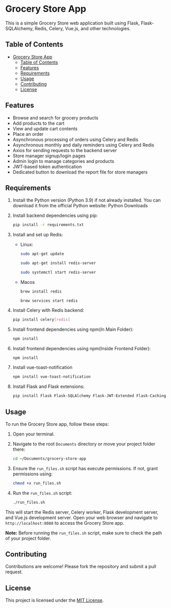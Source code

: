 # Grocery Store App

This is a simple Grocery Store web application built using Flask, Flask-SQLAlchemy, Redis, Celery, Vue.js, and other technologies.

## Table of Contents

- [Grocery Store App](#grocery-store-app)
  - [Table of Contents](#table-of-contents)
  - [Features](#features)
  - [Requirements](#requirements)
  - [Usage](#usage)
  - [Contributing](#contributing)
  - [License](#license)

## Features

- Browse and search for grocery products
- Add products to the cart
- View and update cart contents
- Place an order
- Asynchronous processing of orders using Celery and Redis
- Asynchronous monthly and daily reminders using Celery and Redis
- Axios for sending requests to the backend server
- Store manager signup/login pages
- Admin login to manage categories and products
- JWT-based token authentication
- Dedicated button to download the report file for store managers
## Requirements
1. Install the Python version (Python 3.9) if not already installed. You can download it from the official Python website: Python Downloads

2. Install backend dependencies using pip:
    ```sh
    pip install -r requirements.txt
    ```
3. Install and set up Redis:
   * Linux:
  
        ```sh
        sudo apt-get update
        ```

        ```sh
        sudo apt-get install redis-server
        ```

        ```sh
        sudo systemctl start redis-server
        ```
   * Macos
            
        ```sh
        brew install redis
        ```

        ```brew services start redis```
4. Install Celery with Redis backend:
    
    ```sh
    pip install celery[redis]
    ```
5. Install frontend dependencies using npm(In Main Folder):
    ```sh
    npm install
    ```
6. Install frontend dependencies using npm(Inside Frontend Folder):
    
    ```sh
    npm install
    ```
7. Install vue-toast-notification
   
    ```sh
    npm install vue-toast-notification
    ```
8. Install Flask and Flask extensions:

    ```sh
    pip install Flask Flask-SQLAlchemy Flask-JWT-Extended Flask-Caching Flask-Cors
    ```
## Usage

To run the Grocery Store app, follow these steps:

1. Open your terminal.

2. Navigate to the root `Documents` directory or move your project folder there:

    ```sh
    cd ~/Documents/grocery-store-app
    ```

3. Ensure the `run_files.sh` script has execute permissions. If not, grant permissions using:

    ```sh
    chmod +x run_files.sh
    ```

4. Run the `run_files.sh` script:

    ```sh
    ./run_files.sh
    ```

This will start the Redis server, Celery worker, Flask development server, and Vue.js development server. Open your web browser and navigate to `http://localhost:8080` to access the Grocery Store app.

**Note:** Before running the `run_files.sh` script, make sure to check the path of your project folder.

## Contributing

Contributions are welcome! Please fork the repository and submit a pull request.

## License

This project is licensed under the [MIT License](LICENSE).
